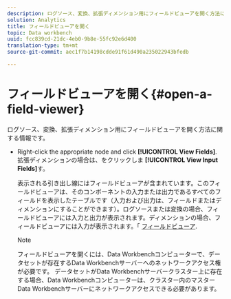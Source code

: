 ```yaml
---
description: ログソース、変換、拡張ディメンション用にフィールドビューアを開く方法に関する情報です。
solution: Analytics
title: フィールドビューアを開く
topic: Data workbench
uuid: fcc839cd-21dc-4eb0-9b8e-55fc92e6d400
translation-type: tm+mt
source-git-commit: aec1f7b14198cdde91f61d490a235022943bfedb

---
```



# フィールドビューアを開く{#open-a-field-viewer}

ログソース、変換、拡張ディメンション用にフィールドビューアを開く方法に関する情報です。

* Right-click the appropriate node and click **[!UICONTROL View Fields]**. 拡張ディメンションの場合は、をクリックしま **[!UICONTROL View Input Fields]**&#x200B;す。

   表示される引き出し線にはフィールドビューアが含まれています。このフィールドビューアは、そのコンポーネントの入力または出力であるすべてのフィールドを表示したテーブルです（入力および出力は、フィールドまたはディメンションにすることができます）。ログソースまたは変換の場合、フィールドビューアには入力と出力が表示されます。ディメンションの場合、フィールドビューアには入力が表示されます。「 [フィールドビューア](../../../../../home/c-get-started/c-admin-intrf/c-dataset-mgrs/c-fld-vwrs/c-fld-vwrs.md#concept-194cb94501564145ae059e53c0e4bec3).

   >[!NOTE]
   >
   >フィールドビューアを開くには、Data Workbenchコンピューターで、データセットが存在するData Workbenchサーバーへのネットワークアクセス権が必要です。 データセットがData Workbenchサーバークラスター上に存在する場合、Data Workbenchコンピューターは、クラスター内のマスターData Workbenchサーバーにネットワークアクセスできる必要があります。


